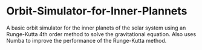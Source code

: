 # Orbit-Simulator-for-Inner-Plannets

A basic orbit simulator for the inner planets of the solar system using an Runge-Kutta 4th order method to 
solve the gravitational equation. Also uses Numba to improve the performance of the Runge-Kutta method.
